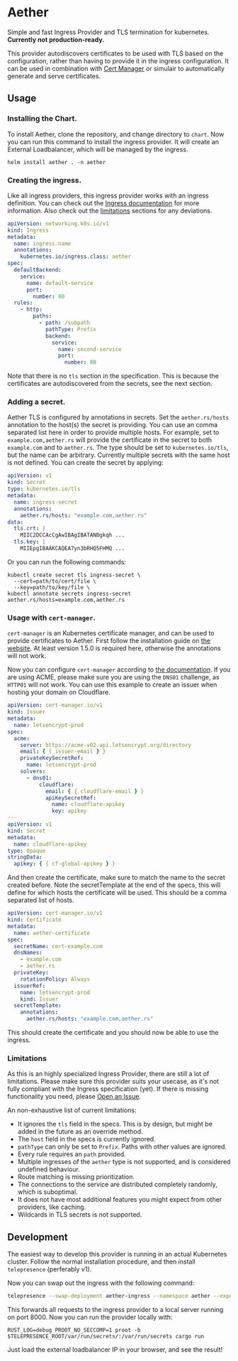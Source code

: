 # Aether

Simple and fast Ingress Provider and TLS termination for kubernetes.
**Currently not production-ready.**

This provider autodiscovers certificates to be used with TLS based on the configuration, rather than having to provide it in the ingress configuration.
It can be used in combination with [Cert Manager](https://cert-manager.io/) or simulair to automatically generate and serve certificates.

## Usage

### Installing the Chart.

To install Aether, clone the repository, and change directory to `chart`.
Now you can run this command to install the ingress provider.
It will create an External Loadbalancer, which will be managed by the ingress.

```
helm install aether . -n aether
```

### Creating the ingress.

Like all ingress providers, this ingress provider works with an ingress definition.
You can check out the [Ingress documentation](https://kubernetes.io/docs/concepts/services-networking/ingress/) for more information.
Also check out the [limitations](#limitations) sections for any deviations.

```yml
apiVersion: networking.k8s.io/v1
kind: Ingress
metadata:
  name: ingress-name
  annotations:
    kubernetes.io/ingress.class: aether
spec:
  defaultBackend:
    service:
      name: default-service
      port:
        number: 80
  rules:
    - http:
        paths:
          - path: /subpath
            pathType: Prefix
            backend:
              service:
                name: second-service
                port:
                  number: 80
```

Note that there is no `tls` section in the specification.
This is because the certificates are autodiscovered from the secrets, see the next section.

### Adding a secret.

Aether TLS is configured by annotations in secrets.
Set the `aether.rs/hosts` annotation to the host(s) the secret is providing.
You can use an comma separated list here in order to provide multiple hosts.
For example, set to `example.com,aether.rs` will provide the certificate in the secret to both `example.com` and to `aether.rs`.
The type should be set to `kubernetes.io/tls`, but the name can be arbitrary.
Currently multiple secrets with the same host is not defined.
You can create the secret by applying:

```yml
apiVersion: v1
kind: Secret
type: kubernetes.io/tls
metadata:
  name: ingress-secret
  annotations:
    aether.rs/hosts: "example.com,aether.rs"
data:
  tls.crt: |
    MIIC2DCCAcCgAwIBAgIBATANBgkqh ...
  tls.key: |
    MIIEpgIBAAKCAQEA7yn3bRHQ5FHMQ ...
```

Or you can run the following commands:

```
kubectl create secret tls ingress-secret \
  --cert=path/to/cert/file \
  --key=path/to/key/file \
kubectl annotate secrets ingress-secret aether.rs/hosts=example.com,aether.rs
```

### Usage with `cert-manager`.

`cert-manager` is an Kubernetes certificate manager, and can be used to provide certificates to Aether.
First follow the installation guide on [the website](https://cert-manager.io/docs/installation/).
At least version 1.5.0 is required here, otherwise the annotations will not work.

Now you can configure `cert-manager` according to [the documentation](https://cert-manager.io/docs/configuration/).
If you are using ACME, please make sure you are using the `DNS01` challenge, as `HTTP01` will not work.
You can use this example to create an issuer when hosting your domain on Cloudflare.

```yml
apiVersion: cert-manager.io/v1
kind: Issuer
metadata:
  name: letsencrypt-prod
spec:
  acme:
    server: https://acme-v02.api.letsencrypt.org/directory
    email: { { issuer-email } }
    privateKeySecretRef:
      name: letsencrypt-prod
    solvers:
      - dns01:
          cloudflare:
            email: { { cloudflare-email } }
            apiKeySecretRef:
              name: cloudflare-apikey
              key: apikey
---
apiVersion: v1
kind: Secret
metadata:
  name: cloudflare-apikey
type: Opaque
stringData:
  apikey: { { cf-global-apikey } }
```

And then create the certificate, make sure to match the name to the secret created before.
Note the secretTemplate at the end of the specs, this will define for which hosts the certificate will be used.
This should be a comma separated list of hosts.

```yml
apiVersion: cert-manager.io/v1
kind: Certificate
metadata:
  name: aether-certificate
spec:
  secretName: cert-example.com
  dnsNames:
    - example.com
    - aether.rs
  privateKey:
    rotationPolicy: Always
  issuerRef:
    name: letsencrypt-prod
    kind: Issuer
  secretTemplate:
    annotations:
      aether.rs/hosts: "example.com,aether.rs"
```

This should create the certificate and you should now be able to use the ingress.

### Limitations

As this is an highly specialized Ingress Provider, there are still a lot of limitations.
Please make sure this provider suits your usecase, as it's not fully compliant with the Ingress specification (yet).
If there is missing functionality you need, please [Open an Issue](https://github.com/nexiumapp/aether/issues/new).

An non-exhaustive list of current limitations:

- It ignores the `tls` field in the specs. This is by design, but might be added in the future as an override method.
- The `host` field in the specs is currently ignored.
- `pathType` can only be set to `Prefix`. Paths with other values are ignored.
- Every rule requires an `path` provided.
- Multiple ingresses of the `aether` type is not supported, and is considered undefined behaviour.
- Route matching is missing prioritization.
- The connections to the service are distributed completely randomly, which is suboptimal.
- It does not have most additional features you might expect from other providers, like caching.
- Wildcards in TLS secrets is not supported.

## Development

The easiest way to develop this provider is running in an actual Kubernetes cluster.
Follow the normal installation procedure, and then install `telepresence` (perferably v1).

Now you can swap out the ingress with the following command:

```bash
telepresence --swap-deployment aether-ingress --namespace aether --expose 8000
```

This forwards all requests to the ingress provider to a local server running on port 8000.
Now you can run the provider locally with:

```
RUST_LOG=debug PROOT_NO_SECCOMP=1 proot -b $TELEPRESENCE_ROOT/var/run/secrets/:/var/run/secrets cargo run
```

Just load the external loadbalancer IP in your browser, and see the result!
